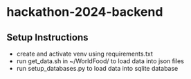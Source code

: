 # hackathon-2024-backend
## Setup Instructions
- create and activate venv using requirements.txt
- run get_data.sh in ~/WorldFood/ to load data into json files
- run setup_databases.py to load data into sqlite database
